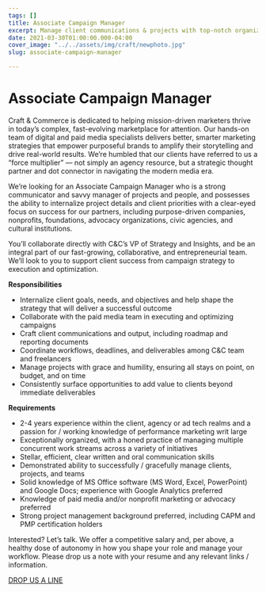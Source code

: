 ```yaml
---
tags: []
title: Associate Campaign Manager
excerpt: Manage client communications & projects with top-notch organizational skills.
date: 2021-03-30T01:00:00.000-04:00
cover_image: "../../assets/img/craft/newphoto.jpg"
slug: associate-campaign-manager

---
```

##### 

# **Associate Campaign Manager**

Craft & Commerce is dedicated to helping mission-driven marketers thrive in today’s complex, fast-evolving marketplace for attention. Our hands-on team of digital and paid media specialists delivers better, smarter marketing strategies that empower purposeful brands to amplify their storytelling and drive real-world results. We’re humbled that our clients have referred to us a “force multiplier” — not simply an agency resource, but a strategic thought partner and dot connector in navigating the modern media era.

We’re looking for an Associate Campaign Manager who is a strong communicator and savvy manager of projects and people, and possesses the ability to internalize project details and client priorities with a clear-eyed focus on success for our partners, including purpose-driven companies, nonprofits, foundations, advocacy organizations, civic agencies, and cultural institutions.

You’ll collaborate directly with C&C’s VP of Strategy and Insights, and be an integral part of our fast-growing, collaborative, and entrepreneurial team. We’ll look to you to support client success from campaign strategy to execution and optimization.

**Responsibilities**

* Internalize client goals, needs, and objectives and help shape the strategy that will deliver a successful outcome
* Collaborate with the paid media team in executing and optimizing campaigns
* Craft client communications and output, including roadmap and reporting documents
* Coordinate workflows, deadlines, and deliverables among C&C team and freelancers
* Manage projects with grace and humility, ensuring all stays on point, on budget, and on time
* Consistently surface opportunities to add value to clients beyond immediate deliverables

**Requirements**

* 2-4 years experience within the client, agency or ad tech realms and a passion for / working knowledge of performance marketing writ large
* Exceptionally organized, with a honed practice of managing multiple concurrent work streams across a variety of initiatives
* Stellar, efficient, clear written and oral communication skills
* Demonstrated ability to successfully / gracefully manage clients, projects, and teams
* Solid knowledge of MS Office software (MS Word, Excel, PowerPoint) and Google Docs; experience with Google Analytics preferred
* Knowledge of paid media and/or nonprofit marketing or advocacy preferred
* Strong project management background preferred, including CAPM and PMP certification holders

Interested? Let’s talk. We offer a competitive salary and, per above, a healthy dose of autonomy in how you shape your role and manage your workflow. Please drop us a note with your resume and any relevant links / information.

[DROP US A LINE](mailto:karen@craftand.com "email")